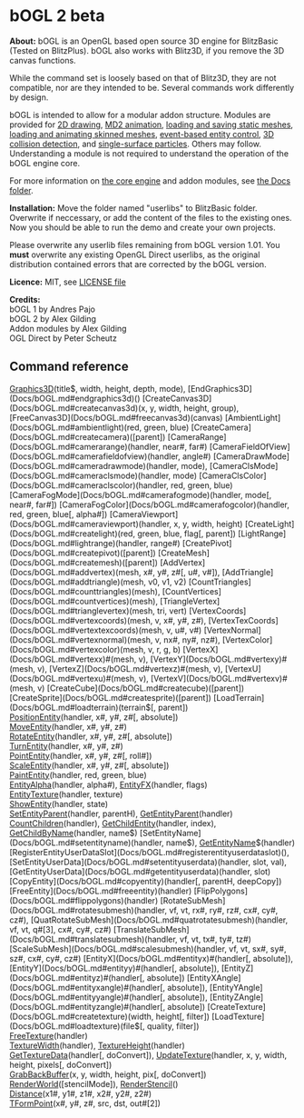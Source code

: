 
 bOGL 2 beta
=============

**About:** bOGL is an OpenGL based open source 3D engine for BlitzBasic (Tested on BlitzPlus). bOGL also works with Blitz3D, if you remove the 3D canvas functions.

While the command set is loosely based on that of Blitz3D, they are not compatible, nor are they intended to be. Several commands work differently by design.

bOGL is intended to allow for a modular addon structure. Modules are provided for [2D drawing](bOGL-Addons/Draw2D.bb), [MD2 animation](bOGL-Addons/MD2.bb), [loading and saving static meshes](bOGL-Addons/MeshLoader.bb), [loading and animating skinned meshes](bOGL-Addons/Animation.bb), [event-based entity control](bOGL-Addons/3DAction.bb), [3D collision detection](bOGL-Addons/Collision.bb), and [single-surface particles](bOGL-Addons/Particle.bb). Others may follow. Understanding a module is not required to understand the operation of the bOGL engine core.

For more information on [the core engine](Docs/bOGL.md) and addon modules, see [the Docs folder](Docs).

**Installation:** Move the folder named "userlibs" to BlitzBasic folder. Overwrite if neccessary, or add the content of the files to the existing ones. Now you should be able to run the demo and create your own projects.

Please overwrite any userlib files remaining from bOGL version 1.01. You **must** overwrite any existing OpenGL Direct userlibs, as the original distribution contained errors that are corrected by the bOGL version.

**Licence:** MIT, see [LICENSE file](LICENSE)

**Credits:**  
bOGL 1 by Andres Pajo  
bOGL 2 by Alex Gilding  
Addon modules by Alex Gilding  
OGL Direct by Peter Scheutz  


 Command reference
-------------------

[Graphics3D](Docs/bOGL.md#graphics3d)(title$, width, height, depth, mode), [EndGraphics3D](Docs/bOGL.md#endgraphics3d)()  
[CreateCanvas3D](Docs/bOGL.md#createcanvas3d)(x, y, width, height, group), [FreeCanvas3D](Docs/bOGL.md#freecanvas3d)(canvas)  
[AmbientLight](Docs/bOGL.md#ambientlight)(red, green, blue)  
[CreateCamera](Docs/bOGL.md#createcamera)([parent])  
[CameraRange](Docs/bOGL.md#camerarange)(handler, near#, far#)  
[CameraFieldOfView](Docs/bOGL.md#camerafieldofview)(handler, angle#)  
[CameraDrawMode](Docs/bOGL.md#cameradrawmode)(handler, mode), [CameraClsMode](Docs/bOGL.md#cameraclsmode)(handler, mode)  
[CameraClsColor](Docs/bOGL.md#cameraclscolor)(handler, red, green, blue)  
[CameraFogMode](Docs/bOGL.md#camerafogmode)(handler, mode[, near#, far#])  
[CameraFogColor](Docs/bOGL.md#camerafogcolor)(handler, red, green, blue[, alpha#])  
[CameraViewport](Docs/bOGL.md#cameraviewport)(handler, x, y, width, height)  
[CreateLight](Docs/bOGL.md#createlight)(red, green, blue, flag[, parent])  
[LightRange](Docs/bOGL.md#lightrange)(handler, range#)  
[CreatePivot](Docs/bOGL.md#createpivot)([parent])  
[CreateMesh](Docs/bOGL.md#createmesh)([parent])  
[AddVertex](Docs/bOGL.md#addvertex)(mesh, x#, y#, z#[, u#, v#]), [AddTriangle](Docs/bOGL.md#addtriangle)(mesh, v0, v1, v2)  
[CountTriangles](Docs/bOGL.md#counttriangles)(mesh), [CountVertices](Docs/bOGL.md#countvertices)(mesh), [TriangleVertex](Docs/bOGL.md#trianglevertex)(mesh, tri, vert)  
[VertexCoords](Docs/bOGL.md#vertexcoords)(mesh, v, x#, y#, z#), [VertexTexCoords](Docs/bOGL.md#vertextexcoords)(mesh, v, u#, v#)  
[VertexNormal](Docs/bOGL.md#vertexnormal)(mesh, v, nx#, ny#, nz#), [VertexColor](Docs/bOGL.md#vertexcolor)(mesh, v, r, g, b)  
[VertexX](Docs/bOGL.md#vertexx)#(mesh, v), [VertexY](Docs/bOGL.md#vertexy)#(mesh, v), [VertexZ](Docs/bOGL.md#vertexz)#(mesh, v), [VertexU](Docs/bOGL.md#vertexu)#(mesh, v), [VertexV](Docs/bOGL.md#vertexv)#(mesh, v)  
[CreateCube](Docs/bOGL.md#createcube)([parent])  
[CreateSprite](Docs/bOGL.md#createsprite)([parent])  
[LoadTerrain](Docs/bOGL.md#loadterrain)(terrain$[, parent])  
[PositionEntity](Docs/bOGL.md#positionentity)(handler, x#, y#, z#[, absolute])  
[MoveEntity](Docs/bOGL.md#moveentity)(handler, x#, y#, z#)  
[RotateEntity](Docs/bOGL.md#rotateentity)(handler, x#, y#, z#[, absolute])  
[TurnEntity](Docs/bOGL.md#turnentity)(handler, x#, y#, z#)  
[PointEntity](Docs/bOGL.md#pointentity)(handler, x#, y#, z#[, roll#])  
[ScaleEntity](Docs/bOGL.md#scaleentity)(handler, x#, y#, z#[, absolute])  
[PaintEntity](Docs/bOGL.md#paintentity)(handler, red, green, blue)  
[EntityAlpha](Docs/bOGL.md#entityalpha)(handler, alpha#), [EntityFX](Docs/bOGL.md#entityfx)(handler, flags)  
[EntityTexture](Docs/bOGL.md#entitytexture)(handler, texture)  
[ShowEntity](Docs/bOGL.md#showentity)(handler, state)  
[SetEntityParent](Docs/bOGL.md#setentityparent)(handler, parentH), [GetEntityParent](Docs/bOGL.md#getentityparent)(handler)  
[CountChildren](Docs/bOGL.md#countchildren)(handler), [GetChildEntity](Docs/bOGL.md#getchildentity)(handler, index), [GetChildByName](Docs/bOGL.md#getchildbyname)(handler, name$)  
[SetEntityName](Docs/bOGL.md#setentityname)(handler, name$), [GetEntityName](Docs/bOGL.md#getentityname)$(handler)  
[RegisterEntityUserDataSlot](Docs/bOGL.md#registerentityuserdataslot)(), [SetEntityUserData](Docs/bOGL.md#setentityuserdata)(handler, slot, val), [GetEntityUserData](Docs/bOGL.md#getentityuserdata)(handler, slot)  
[CopyEntity](Docs/bOGL.md#copyentity)(handler[, parentH, deepCopy])  
[FreeEntity](Docs/bOGL.md#freeentity)(handler)  
[FlipPolygons](Docs/bOGL.md#flippolygons)(handler)  
[RotateSubMesh](Docs/bOGL.md#rotatesubmesh)(handler, vf, vt, rx#, ry#, rz#, cx#, cy#, cz#), [QuatRotateSubMesh](Docs/bOGL.md#quatrotatesubmesh)(handler, vf, vt, q#[3], cx#, cy#, cz#)  
[TranslateSubMesh](Docs/bOGL.md#translatesubmesh)(handler, vf, vt, tx#, ty#, tz#)  
[ScaleSubMesh](Docs/bOGL.md#scalesubmesh)(handler, vf, vt, sx#, sy#, sz#, cx#, cy#, cz#)  
[EntityX](Docs/bOGL.md#entityx)#(handler[, absolute]), [EntityY](Docs/bOGL.md#entityy)#(handler[, absolute]), [EntityZ](Docs/bOGL.md#entityz)#(handler[, absolute])  
[EntityXAngle](Docs/bOGL.md#entityxangle)#(handler[, absolute]), [EntityYAngle](Docs/bOGL.md#entityyangle)#(handler[, absolute]), [EntityZAngle](Docs/bOGL.md#entityzangle)#(handler[, absolute])  
[CreateTexture](Docs/bOGL.md#createtexture)(width, height[, filter])  
[LoadTexture](Docs/bOGL.md#loadtexture)(file$[, quality, filter])  
[FreeTexture](Docs/bOGL.md#freetexture)(handler)  
[TextureWidth](Docs/bOGL.md#texturewidth)(handler), [TextureHeight](Docs/bOGL.md#textureheight)(handler)  
[GetTextureData](Docs/bOGL.md#gettexturedata)(handler[, doConvert]), [UpdateTexture](Docs/bOGL.md#updatetexture)(handler, x, y, width, height, pixels[, doConvert])  
[GrabBackBuffer](Docs/bOGL.md#grabbackbuffer)(x, y, width, height, pix[, doConvert])  
[RenderWorld](Docs/bOGL.md#renderworld)([stencilMode]), [RenderStencil](Docs/bOGL.md#renderstencil)()      
[Distance](Docs/bOGL.md#distance)(x1#, y1#, z1#, x2#, y2#, z2#)  
[TFormPoint](Docs/bOGL.md#tformpoint)(x#, y#, z#, src, dst, out#[2])  


